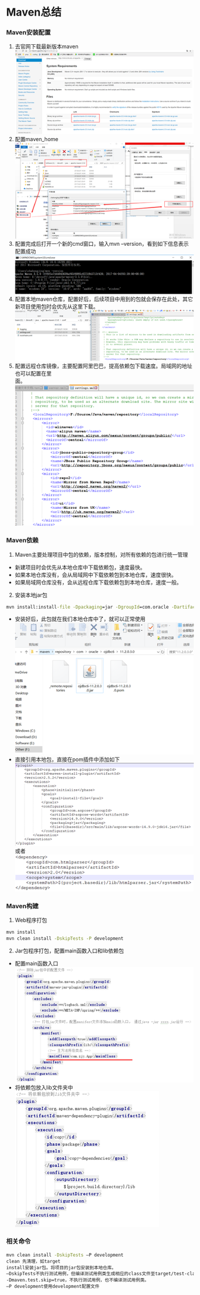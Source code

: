 # Maven总结
### Maven安装配置
1. 去官网下载最新版本maven<br>
![maven](/imgs/java/maven1.png)<br>
2. 配置maven_home<br>
![maven](/imgs/java/maven2.png)<br>
3. 配置完成后打开一个新的cmd窗口，输入mvn –version，看到如下信息表示配置成功<br>
![maven](/imgs/java/maven3.png)<br>
4. 配置本地maven仓库，配置好后，后续项目中用到的包就会保存在此处，其它新项目使用包时会优先从这里下载。<br>
![maven](/imgs/java/maven4.png)<br>
5. 配置远程仓库镜像，主要配置阿里巴巴，提高依赖包下载速度。局域网的地址也可以配置在里<br>面。
![maven](/imgs/java/maven5.png)<br>
### Maven依赖
1. Maven主要处理项目中包的依赖，版本控制，对所有依赖的包进行统一管理
  - 新建项目时会优先从本地仓库中下载依赖包，速度最快。
  - 如果本地仓库没有，会从局域网中下载依赖包到本地仓库，速度很快。
  - 如果局域网仓库没有，会从远程仓库下载依赖包到本地仓库，速度一般。
2. 安装本地jar包
~~~ bat
mvn install:install-file -Dpackaging=jar -DgroupId=com.oracle -DartifactId=ojdbc6 -Dfile=F:\Source\Java\ToolSiteMvc4J\trunk\lib\ojdbc6.jar -Dversion=11.2.0.3.0
~~~
  - 安装好后，此包就在我们本地仓库中了，就可以正常使用<br>
![maven](/imgs/java/maven6.png)<br>
  - 直接引用本地包，直接在pom插件中添加如下<br>
![maven](/imgs/java/maven7.png)<br>
或者<br>
![maven](/imgs/java/maven8.png)<br>
### Maven构建
1. Web程序打包
~~~ bat
mvn install
mvn clean install -DskipTests -P development
~~~
2. Jar包程序打包，配置main函数入口和lib依赖包
  - 配置main函数入口<br>
![maven](/imgs/java/maven9.png)<br>
  - 将依赖包放入lib文件夹中<br>
![maven](/imgs/java/maven10.png)<br>
### 相关命令
~~~ bat
mvn clean install -DskipTests –P development
clean 先清理，如target
install安装jar包。将项目的jar包安装到本地仓库。
–DskipTests不执行测试用例，但编译测试用例类生成相应的class文件至target/test-classes下。
-Dmaven.test.skip=true，不执行测试用例，也不编译测试用例类。
–P development使用development配置文件
~~~